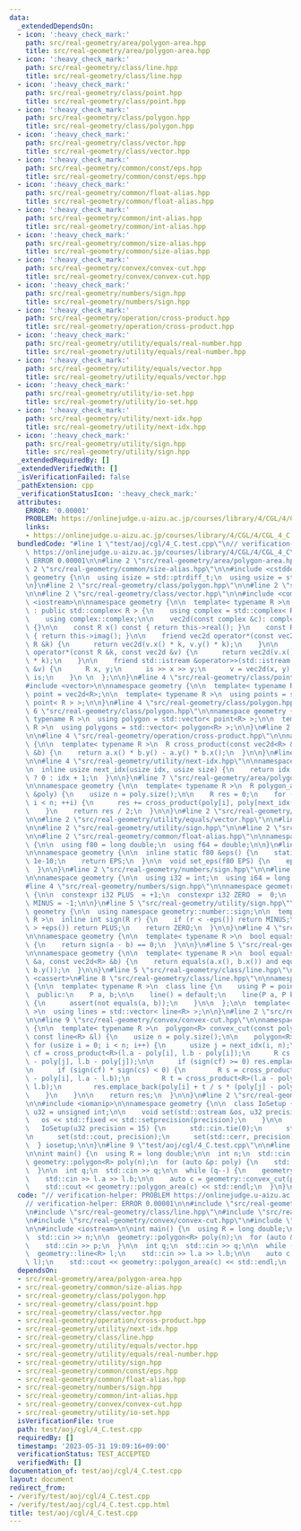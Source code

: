 ```yaml
---
data:
  _extendedDependsOn:
  - icon: ':heavy_check_mark:'
    path: src/real-geometry/area/polygon-area.hpp
    title: src/real-geometry/area/polygon-area.hpp
  - icon: ':heavy_check_mark:'
    path: src/real-geometry/class/line.hpp
    title: src/real-geometry/class/line.hpp
  - icon: ':heavy_check_mark:'
    path: src/real-geometry/class/point.hpp
    title: src/real-geometry/class/point.hpp
  - icon: ':heavy_check_mark:'
    path: src/real-geometry/class/polygon.hpp
    title: src/real-geometry/class/polygon.hpp
  - icon: ':heavy_check_mark:'
    path: src/real-geometry/class/vector.hpp
    title: src/real-geometry/class/vector.hpp
  - icon: ':heavy_check_mark:'
    path: src/real-geometry/common/const/eps.hpp
    title: src/real-geometry/common/const/eps.hpp
  - icon: ':heavy_check_mark:'
    path: src/real-geometry/common/float-alias.hpp
    title: src/real-geometry/common/float-alias.hpp
  - icon: ':heavy_check_mark:'
    path: src/real-geometry/common/int-alias.hpp
    title: src/real-geometry/common/int-alias.hpp
  - icon: ':heavy_check_mark:'
    path: src/real-geometry/common/size-alias.hpp
    title: src/real-geometry/common/size-alias.hpp
  - icon: ':heavy_check_mark:'
    path: src/real-geometry/convex/convex-cut.hpp
    title: src/real-geometry/convex/convex-cut.hpp
  - icon: ':heavy_check_mark:'
    path: src/real-geometry/numbers/sign.hpp
    title: src/real-geometry/numbers/sign.hpp
  - icon: ':heavy_check_mark:'
    path: src/real-geometry/operation/cross-product.hpp
    title: src/real-geometry/operation/cross-product.hpp
  - icon: ':heavy_check_mark:'
    path: src/real-geometry/utility/equals/real-number.hpp
    title: src/real-geometry/utility/equals/real-number.hpp
  - icon: ':heavy_check_mark:'
    path: src/real-geometry/utility/equals/vector.hpp
    title: src/real-geometry/utility/equals/vector.hpp
  - icon: ':heavy_check_mark:'
    path: src/real-geometry/utility/io-set.hpp
    title: src/real-geometry/utility/io-set.hpp
  - icon: ':heavy_check_mark:'
    path: src/real-geometry/utility/next-idx.hpp
    title: src/real-geometry/utility/next-idx.hpp
  - icon: ':heavy_check_mark:'
    path: src/real-geometry/utility/sign.hpp
    title: src/real-geometry/utility/sign.hpp
  _extendedRequiredBy: []
  _extendedVerifiedWith: []
  _isVerificationFailed: false
  _pathExtension: cpp
  _verificationStatusIcon: ':heavy_check_mark:'
  attributes:
    ERROR: '0.00001'
    PROBLEM: https://onlinejudge.u-aizu.ac.jp/courses/library/4/CGL/4/CGL_4_C
    links:
    - https://onlinejudge.u-aizu.ac.jp/courses/library/4/CGL/4/CGL_4_C
  bundledCode: "#line 1 \"test/aoj/cgl/4_C.test.cpp\"\n// verification-helper: PROBLEM\
    \ https://onlinejudge.u-aizu.ac.jp/courses/library/4/CGL/4/CGL_4_C\n// verification-helper:\
    \ ERROR 0.00001\n\n#line 2 \"src/real-geometry/area/polygon-area.hpp\"\n\n#line\
    \ 2 \"src/real-geometry/common/size-alias.hpp\"\n\n#include <cstddef>\n\nnamespace\
    \ geometry {\n\n  using isize = std::ptrdiff_t;\n  using usize = std::size_t;\n\
    \n}\n#line 2 \"src/real-geometry/class/polygon.hpp\"\n\n#line 2 \"src/real-geometry/class/point.hpp\"\
    \n\n#line 2 \"src/real-geometry/class/vector.hpp\"\n\n#include <complex>\n#include\
    \ <iostream>\n\nnamespace geometry {\n\n  template< typename R >\n  class vec2d\
    \ : public std::complex< R > {\n    using complex = std::complex< R >;\n\n   public:\n\
    \    using complex::complex;\n\n    vec2d(const complex &c): complex::complex(c)\
    \ {}\n\n    const R x() const { return this->real(); }\n    const R y() const\
    \ { return this->imag(); }\n\n    friend vec2d operator*(const vec2d &v, const\
    \ R &k) {\n      return vec2d(v.x() * k, v.y() * k);\n    }\n\n    friend vec2d\
    \ operator*(const R &k, const vec2d &v) {\n      return vec2d(v.x() * k, v.y()\
    \ * k);\n    }\n\n    friend std::istream &operator>>(std::istream &is, vec2d\
    \ &v) {\n      R x, y;\n      is >> x >> y;\n      v = vec2d(x, y);\n      return\
    \ is;\n    }\n \n  };\n\n}\n#line 4 \"src/real-geometry/class/point.hpp\"\n\n\
    #include <vector>\n\nnamespace geometry {\n\n  template< typename R >\n  using\
    \ point = vec2d<R>;\n\n  template< typename R >\n  using points = std::vector<\
    \ point< R > >;\n\n}\n#line 4 \"src/real-geometry/class/polygon.hpp\"\n\n#line\
    \ 6 \"src/real-geometry/class/polygon.hpp\"\n\nnamespace geometry {\n\n  template<\
    \ typename R >\n  using polygon = std::vector< point<R> >;\n\n  template< typename\
    \ R >\n  using polygons = std::vector< polygon<R> >;\n\n}\n#line 2 \"src/real-geometry/operation/cross-product.hpp\"\
    \n\n#line 4 \"src/real-geometry/operation/cross-product.hpp\"\n\nnamespace geometry\
    \ {\n\n  template< typename R >\n  R cross_product(const vec2d<R> &a, const vec2d<R>\
    \ &b) {\n    return a.x() * b.y() - a.y() * b.x();\n  }\n\n}\n#line 2 \"src/real-geometry/utility/next-idx.hpp\"\
    \n\n#line 4 \"src/real-geometry/utility/next-idx.hpp\"\n\nnamespace geometry {\n\
    \n  inline usize next_idx(usize idx, usize size) {\n    return idx + 1 == size\
    \ ? 0 : idx + 1;\n  }\n\n}\n#line 7 \"src/real-geometry/area/polygon-area.hpp\"\
    \n\nnamespace geometry {\n\n  template< typename R >\n  R polygon_area(const polygon<R>\
    \ &poly) {\n    usize n = poly.size();\n\n    R res = 0;\n    for (usize i = 0;\
    \ i < n; ++i) {\n      res += cross_product(poly[i], poly[next_idx(i, n)]);\n\
    \    }\n    return res / 2;\n  }\n\n}\n#line 2 \"src/real-geometry/class/line.hpp\"\
    \n\n#line 2 \"src/real-geometry/utility/equals/vector.hpp\"\n\n#line 2 \"src/real-geometry/utility/equals/real-number.hpp\"\
    \n\n#line 2 \"src/real-geometry/utility/sign.hpp\"\n\n#line 2 \"src/real-geometry/common/const/eps.hpp\"\
    \n\n#line 2 \"src/real-geometry/common/float-alias.hpp\"\n\nnamespace geometry\
    \ {\n\n  using f80 = long double;\n  using f64 = double;\n\n}\n#line 4 \"src/real-geometry/common/const/eps.hpp\"\
    \n\nnamespace geometry {\n\n  inline static f80 &eps() {\n    static f80 EPS =\
    \ 1e-10;\n    return EPS;\n  }\n\n  void set_eps(f80 EPS) {\n    eps() = EPS;\n\
    \  }\n\n}\n#line 2 \"src/real-geometry/numbers/sign.hpp\"\n\n#line 2 \"src/real-geometry/common/int-alias.hpp\"\
    \n\nnamespace geometry {\n\n  using i32 = int;\n  using i64 = long long;\n\n}\n\
    #line 4 \"src/real-geometry/numbers/sign.hpp\"\n\nnamespace geometry::number::sign\
    \ {\n\n  constexpr i32 PLUS  = +1;\n  constexpr i32 ZERO  =  0;\n  constexpr i32\
    \ MINUS = -1;\n\n}\n#line 5 \"src/real-geometry/utility/sign.hpp\"\n\nnamespace\
    \ geometry {\n\n  using namespace geometry::number::sign;\n\n  template< typename\
    \ R >\n  inline int sign(R r) {\n    if (r < -eps()) return MINUS;\n    if (r\
    \ > +eps()) return PLUS;\n    return ZERO;\n  }\n\n}\n#line 4 \"src/real-geometry/utility/equals/real-number.hpp\"\
    \n\nnamespace geometry {\n\n  template< typename R >\n  bool equals(R a, R b)\
    \ {\n    return sign(a - b) == 0;\n  }\n\n}\n#line 5 \"src/real-geometry/utility/equals/vector.hpp\"\
    \n\nnamespace geometry {\n\n  template< typename R >\n  bool equals(const vec2d<R>\
    \ &a, const vec2d<R> &b) {\n    return equals(a.x(), b.x()) and equals(a.y(),\
    \ b.y());\n  }\n\n}\n#line 5 \"src/real-geometry/class/line.hpp\"\n\n#include\
    \ <cassert>\n#line 8 \"src/real-geometry/class/line.hpp\"\n\nnamespace geometry\
    \ {\n\n  template< typename R >\n  class line {\n    using P = point<R>;\n\n \
    \  public:\n    P a, b;\n\n    line() = default;\n    line(P a, P b) : a(a), b(b)\
    \ {\n      assert(not equals(a, b));\n    }\n\n  };\n\n  template< typename R\
    \ >\n  using lines = std::vector< line<R> >;\n\n}\n#line 2 \"src/real-geometry/convex/convex-cut.hpp\"\
    \n\n#line 9 \"src/real-geometry/convex/convex-cut.hpp\"\n\nnamespace geometry\
    \ {\n\n  template< typename R >\n  polygon<R> convex_cut(const polygon<R> &poly,\
    \ const line<R> &l) {\n    usize n = poly.size();\n\n    polygon<R> res;\n   \
    \ for (usize i = 0; i < n; i++) {\n      usize j = next_idx(i, n);\n\n      R\
    \ cf = cross_product<R>(l.a - poly[i], l.b - poly[i]);\n      R cs = cross_product<R>(l.a\
    \ - poly[j], l.b - poly[j]);\n\n      if (sign(cf) >= 0) res.emplace_back(poly[i]);\n\
    \n      if (sign(cf) * sign(cs) < 0) {\n        R s = cross_product<R>(poly[j]\
    \ - poly[i], l.a - l.b);\n        R t = cross_product<R>(l.a - poly[i], l.a -\
    \ l.b);\n        res.emplace_back(poly[i] + t / s * (poly[j] - poly[i]));\n  \
    \    }\n    }\n\n    return res;\n  }\n\n}\n#line 2 \"src/real-geometry/utility/io-set.hpp\"\
    \n\n#include <iomanip>\n\nnamespace geometry {\n\n  class IoSetup {\n    using\
    \ u32 = unsigned int;\n\n    void set(std::ostream &os, u32 precision) {\n   \
    \   os << std::fixed << std::setprecision(precision);\n    }\n\n   public:\n \
    \   IoSetup(u32 precision = 15) {\n      std::cin.tie(0);\n      std::ios::sync_with_stdio(0);\n\
    \n      set(std::cout, precision);\n      set(std::cerr, precision);\n    }\n\
    \  } iosetup;\n\n}\n#line 9 \"test/aoj/cgl/4_C.test.cpp\"\n\n#line 11 \"test/aoj/cgl/4_C.test.cpp\"\
    \n\nint main() {\n  using R = long double;\n\n  int n;\n  std::cin >> n;\n\n \
    \ geometry::polygon<R> poly(n);\n  for (auto &p: poly) {\n    std::cin >> p;\n\
    \  }\n\n  int q;\n  std::cin >> q;\n\n  while (q--) {\n    geometry::line<R> l;\n\
    \    std::cin >> l.a >> l.b;\n\n    auto c = geometry::convex_cut(poly, l);\n\
    \    std::cout << geometry::polygon_area(c) << std::endl;\n  }\n}\n"
  code: "// verification-helper: PROBLEM https://onlinejudge.u-aizu.ac.jp/courses/library/4/CGL/4/CGL_4_C\n\
    // verification-helper: ERROR 0.00001\n\n#include \"src/real-geometry/area/polygon-area.hpp\"\
    \n#include \"src/real-geometry/class/line.hpp\"\n#include \"src/real-geometry/class/polygon.hpp\"\
    \n#include \"src/real-geometry/convex/convex-cut.hpp\"\n#include \"src/real-geometry/utility/io-set.hpp\"\
    \n\n#include <iostream>\n\nint main() {\n  using R = long double;\n\n  int n;\n\
    \  std::cin >> n;\n\n  geometry::polygon<R> poly(n);\n  for (auto &p: poly) {\n\
    \    std::cin >> p;\n  }\n\n  int q;\n  std::cin >> q;\n\n  while (q--) {\n  \
    \  geometry::line<R> l;\n    std::cin >> l.a >> l.b;\n\n    auto c = geometry::convex_cut(poly,\
    \ l);\n    std::cout << geometry::polygon_area(c) << std::endl;\n  }\n}\n"
  dependsOn:
  - src/real-geometry/area/polygon-area.hpp
  - src/real-geometry/common/size-alias.hpp
  - src/real-geometry/class/polygon.hpp
  - src/real-geometry/class/point.hpp
  - src/real-geometry/class/vector.hpp
  - src/real-geometry/operation/cross-product.hpp
  - src/real-geometry/utility/next-idx.hpp
  - src/real-geometry/class/line.hpp
  - src/real-geometry/utility/equals/vector.hpp
  - src/real-geometry/utility/equals/real-number.hpp
  - src/real-geometry/utility/sign.hpp
  - src/real-geometry/common/const/eps.hpp
  - src/real-geometry/common/float-alias.hpp
  - src/real-geometry/numbers/sign.hpp
  - src/real-geometry/common/int-alias.hpp
  - src/real-geometry/convex/convex-cut.hpp
  - src/real-geometry/utility/io-set.hpp
  isVerificationFile: true
  path: test/aoj/cgl/4_C.test.cpp
  requiredBy: []
  timestamp: '2023-05-31 19:09:16+09:00'
  verificationStatus: TEST_ACCEPTED
  verifiedWith: []
documentation_of: test/aoj/cgl/4_C.test.cpp
layout: document
redirect_from:
- /verify/test/aoj/cgl/4_C.test.cpp
- /verify/test/aoj/cgl/4_C.test.cpp.html
title: test/aoj/cgl/4_C.test.cpp
---
```

